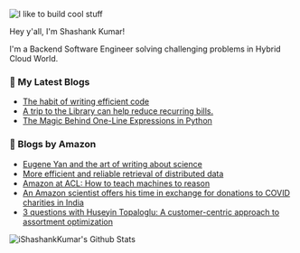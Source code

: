 ![I like to build cool stuff](https://res.cloudinary.com/dt8g3rhcy/image/upload/v1595929574/i_like_to_build_cool_shit._1_nzbwjh.png)

Hey y'all, I'm Shashank Kumar! 

I'm a Backend Software Engineer solving challenging problems in Hybrid Cloud World.

### 📕 My Latest Blogs
<!-- BLOG-POST-LIST:START -->
- [The habit of writing efficient code](https://medium.com/@ishashankkumar/the-habit-of-writing-efficient-code-153b05f04269?source=rss-d24dda280d5f------2)
- [A trip to the Library can help reduce recurring bills.](https://medium.com/swlh/a-trip-to-the-library-can-help-reduce-recurring-bills-23bca495cdf5?source=rss-d24dda280d5f------2)
- [The Magic Behind One-Line Expressions in Python](https://medium.com/swlh/the-magic-behind-one-line-expressions-in-python-816c10180c5c?source=rss-d24dda280d5f------2)
<!-- BLOG-POST-LIST:END -->

### 📕 Blogs by Amazon
<!-- AMAZON-BLOG-POST-LIST:START -->
- [Eugene Yan and the art of writing about science](https://www.amazon.science/working-at-amazon/eugene-yan-and-the-art-of-writing-about-science)
- [More efficient and reliable retrieval of distributed data](https://www.amazon.science/blog/more-efficient-and-reliable-retrieval-of-distributed-data)
- [Amazon at ACL: How to teach machines to reason](https://www.amazon.science/blog/amazon-at-acl-how-to-teach-machines-to-reason)
- [An Amazon scientist offers his time in exchange for donations to COVID charities in India](https://www.amazon.science/working-at-amazon/an-amazon-scientist-offers-his-time-in-exchange-for-donations-to-covid-charities-in-india)
- [3 questions with Huseyin Topaloglu: A customer-centric approach to assortment optimization](https://www.amazon.science/latest-news/3-questions-with-huseyin-topaloglu-a-customer-centric-approach-to-assortment-optimization)
<!-- AMAZON-BLOG-POST-LIST:END -->



<img align="center" alt="iShashankKumar's Github Stats" src="https://github-readme-stats.vercel.app/api?username=ishashankkumar&show_icons=true&hide_border=true" />
